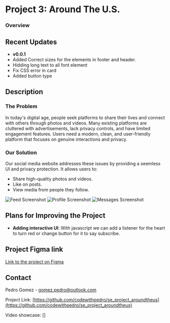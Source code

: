 # Project 3: Around The U.S.

### Overview  

## Recent Updates

- **v0.0.1** 
- Added Correct sizes for the elements in footer and header.
- Hidding long text to all font element
- Fix CSS error in card
- Added button type

## Description

### The Problem

In today's digital age, people seek platforms to share their lives and connect with others through photos and videos. Many existing platforms are cluttered with advertisements, lack privacy controls, and have limited engagement features. Users need a modern, clean, and user-friendly platform that focuses on genuine interactions and privacy.

### Our Solution

Our social media website addresses these issues by providing a seemless UI and privacy protection. It allows users to:
- Share high-quality photos and videos.
- Like on posts.
- View media from people they follow.

![Feed Screenshot](images/feed_screenshot.png)
![Profile Screenshot](images/profile_screenshot.png)
![Messages Screenshot](images/messages_screenshot.png)


## Plans for Improving the Project

- **Adding interactive UI**: With javascript we can add a listener for the heart to turn red or change button for it to say subscribe. 

## Project Figma link
 [Link to the project on Figma](https://www.figma.com/file/ii4xxsJ0ghevUOcssTlHZv/Sprint-3%3A-Around-the-US?node-id=0%3A1)  

## Contact

Pedro Gomez - [gomez.pedro@outlook.com](mailto:gomez.pedro@outlook.com)  

Project Link: [https://github.com/codewithpedro/se_project_aroundtheus](https://github.com/codewithpedro/se_project_aroundtheus)

Video showcase: []
